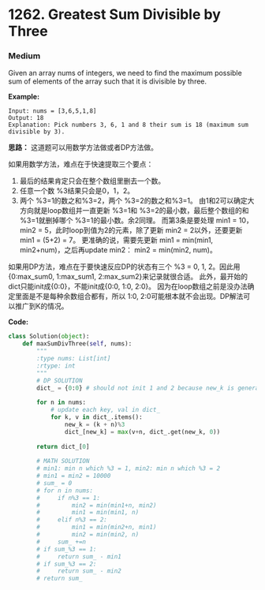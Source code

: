 # 1262. Greatest Sum Divisible by Three
### Medium

Given an array nums of integers, we need to find the maximum possible sum of elements of the array such that it is divisible by three.

**Example:**

```
Input: nums = [3,6,5,1,8]
Output: 18
Explanation: Pick numbers 3, 6, 1 and 8 their sum is 18 (maximum sum divisible by 3).
```

**思路：**
这道题可以用数学方法做或者DP方法做。

如果用数学方法，难点在于快速提取三个要点：
1. 最后的结果肯定只会在整个数组里删去一个数。
2. 任意一个数 %3结果只会是0，1，2。
3. 两个 %3=1的数之和%3=2，两个 %3=2的数之和%3=1。
由1和2可以确定大方向就是loop数组并一直更新 %3=1和 %3=2的最小数，最后整个数组的和 %3=1就删掉哪个 %3=1的最小数。余2同理。
而第3条是要处理 min1 = 10，min2 = 5，此时loop到值为2的元素，除了更新 min2 = 2以外，还要更新 min1 = (5+2) = 7。 更准确的说，需要先更新 min1 = min(min1, min2+num)，之后再update min2： min2 = min(min2, num)。

如果用DP方法，难点在于要快速反应DP的状态有三个 %3 = 0, 1, 2。因此用{0:max_sum0, 1:max_sum1, 2:max_sum2}来记录就很合适。
此外，最开始的dict只能init成{0:0}，不能init成{0:0, 1:0, 2:0}。 因为在loop数组之前是没办法确定里面是不是每种余数组合都有，所以 1:0, 2:0可能根本就不会出现。DP解法可以推广到K的情况。

**Code:**
```python
class Solution(object):
    def maxSumDivThree(self, nums):
        """
        :type nums: List[int]
        :rtype: int
        """
        # DP SOLUTION
        dict_ = {0:0} # should not init 1 and 2 because new_k is generated by the original keys
        
        for n in nums:
            # update each key, val in dict_
            for k, v in dict_.items():
                new_k = (k + n)%3
                dict_[new_k] = max(v+n, dict_.get(new_k, 0))
        
        return dict_[0]
        
        # MATH SOLUTION
        # min1: min n which %3 = 1, min2: min n which %3 = 2
        # min1 = min2 = 10000
        # sum_ = 0
        # for n in nums:
        #     if n%3 == 1:
        #         min2 = min(min1+n, min2)
        #         min1 = min(min1, n)
        #     elif n%3 == 2:
        #         min1 = min(min2+n, min1)
        #         min2 = min(min2, n)
        #     sum_ +=n
        # if sum_%3 == 1:
        #     return sum_ - min1
        # if sum_%3 == 2:
        #     return sum_ - min2
        # return sum_
```
